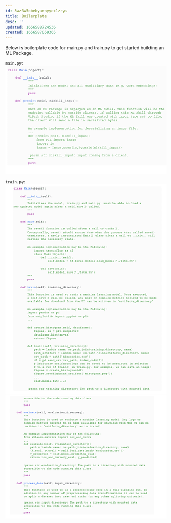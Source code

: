 ```yaml
---
id: 3wz3w5obebyarnyyex1zrys
title: Boilerplate
desc: ''
updated: 1656588724536
created: 1656587059365
---
```


Below is boilerplate code for main.py and train.py to get started building an ML Package.

`main.py`:
![main.py](/assets/images/2022-06-30-17-00-28.png)

`train.py`:
![train.py](/assets/images/2022-06-30-17-01-05.png)
![train.py - 1](/assets/images/2022-06-30-17-01-54.png)